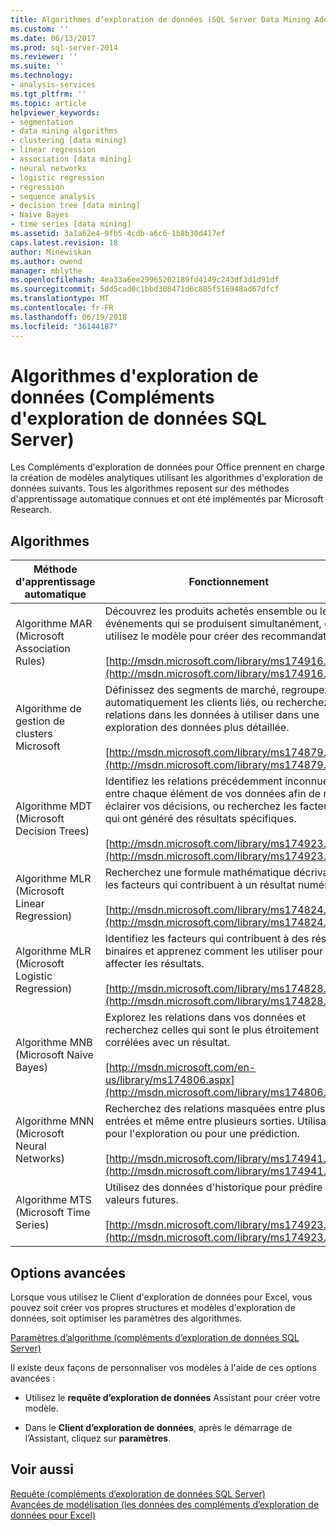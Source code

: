 ```yaml
---
title: Algorithmes d’exploration de données (SQL Server Data Mining Add-ins) | Documents Microsoft
ms.custom: ''
ms.date: 06/13/2017
ms.prod: sql-server-2014
ms.reviewer: ''
ms.suite: ''
ms.technology:
- analysis-services
ms.tgt_pltfrm: ''
ms.topic: article
helpviewer_keywords:
- segmentation
- data mining algorithms
- clustering [data mining]
- linear regression
- association [data mining]
- neural networks
- logistic regression
- regression
- sequence analysis
- decision tree [data mining]
- Naive Bayes
- time series [data mining]
ms.assetid: 3a1a62e4-9fb5-4cdb-a6c6-1b8b30d417ef
caps.latest.revision: 18
author: Minewiskan
ms.author: owend
manager: mblythe
ms.openlocfilehash: 4ea33a6ee29965202189fd4149c243df3d1d91df
ms.sourcegitcommit: 5dd5cad0c1bbd308471d6c885f516948ad67dfcf
ms.translationtype: MT
ms.contentlocale: fr-FR
ms.lasthandoff: 06/19/2018
ms.locfileid: "36144187"
---
```

# <a name="data-mining-algorithms-sql-server-data-mining-add-ins"></a>Algorithmes d'exploration de données (Compléments d'exploration de données SQL Server)
  Les Compléments d'exploration de données pour Office prennent en charge la création de modèles analytiques utilisant les algorithmes d'exploration de données suivants. Tous les algorithmes reposent sur des méthodes d'apprentissage automatique connues et ont été implémentés par Microsoft Research.  
  
## <a name="algorithms"></a>Algorithmes  
  
|Méthode d'apprentissage automatique|Fonctionnement|  
|-----------------------------|------------------|  
|Algorithme MAR (Microsoft Association Rules)|Découvrez les produits achetés ensemble ou les événements qui se produisent simultanément, et utilisez le modèle pour créer des recommandations.<br /><br /> [http://msdn.microsoft.com/library/ms174916.aspx](http://msdn.microsoft.com/library/ms174916.aspx)|  
|Algorithme de gestion de clusters Microsoft|Définissez des segments de marché, regroupez automatiquement les clients liés, ou recherchez des relations dans les données à utiliser dans une exploration des données plus détaillée.<br /><br /> [http://msdn.microsoft.com/library/ms174879.aspx](http://msdn.microsoft.com/library/ms174879.aspx)|  
|Algorithme MDT (Microsoft Decision Trees)|Identifiez les relations précédemment inconnues entre chaque élément de vos données afin de mieux éclairer vos décisions, ou recherchez les facteurs qui ont généré des résultats spécifiques.<br /><br /> [http://msdn.microsoft.com/library/ms174923.aspx](http://msdn.microsoft.com/library/ms174923.aspx)|  
|Algorithme MLR (Microsoft Linear Regression)|Recherchez une formule mathématique décrivant les facteurs qui contribuent à un résultat numérique.<br /><br /> [http://msdn.microsoft.com/library/ms174824.aspx](http://msdn.microsoft.com/library/ms174824.aspx)|  
|Algorithme MLR (Microsoft Logistic Regression)|Identifiez les facteurs qui contribuent à des résultats binaires et apprenez comment les utiliser pour affecter les résultats.<br /><br /> [http://msdn.microsoft.com/library/ms174828.aspx](http://msdn.microsoft.com/library/ms174828.aspx)|  
|Algorithme MNB (Microsoft Naive Bayes)|Explorez les relations dans vos données et recherchez celles qui sont le plus étroitement corrélées avec un résultat.<br /><br /> [http://msdn.microsoft.com/en-us/library/ms174806.aspx](http://msdn.microsoft.com/library/ms174806.aspx)|  
|Algorithme MNN (Microsoft Neural Networks)|Recherchez des relations masquées entre plusieurs entrées et même entre plusieurs sorties. Utilisation pour l'exploration ou pour une prédiction.<br /><br /> [http://msdn.microsoft.com/library/ms174941.aspx](http://msdn.microsoft.com/library/ms174941.aspx)|  
|Algorithme MTS (Microsoft Time Series)|Utilisez des données d'historique pour prédire des valeurs futures.<br /><br /> [http://msdn.microsoft.com/library/ms174923.aspx](http://msdn.microsoft.com/library/ms174923.aspx)|  
  
## <a name="advanced-options"></a>Options avancées  
 Lorsque vous utilisez le Client d'exploration de données pour Excel, vous pouvez soit créer vos propres structures et modèles d'exploration de données, soit optimiser les paramètres des algorithmes.  
  
 [Paramètres d’algorithme &#40;compléments d’exploration de données SQL Server&#41;](algorithm-parameters-sql-server-data-mining-add-ins.md)  
  
 Il existe deux façons de personnaliser vos modèles à l'aide de ces options avancées :  
  
-   Utilisez le **requête d’exploration de données** Assistant pour créer votre modèle.  
  
-   Dans le **Client d’exploration de données**, après le démarrage de l’Assistant, cliquez sur **paramètres**.  
  
## <a name="see-also"></a>Voir aussi  
 [Requête &#40;compléments d’exploration de données SQL Server&#41;](query-sql-server-data-mining-add-ins.md)   
 [Avancées de modélisation &#40;les données des compléments d’exploration de données pour Excel&#41;](advanced-modeling-data-mining-add-ins-for-excel.md)  
  
  